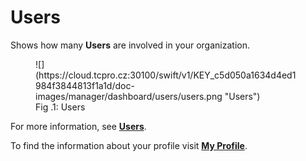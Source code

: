 # **Users**

Shows how many **Users** are involved in your organization.

<figure markdown>
  ![](https://cloud.tcpro.cz:30100/swift/v1/KEY_c5d050a1634d4ed1984f3844813f1a1d/doc-images/manager/dashboard/users/users.png "Users")
  <figcaption>Fig .1: Users</figcaption>
</figure>

For more information, see [**Users**](../../users/).

To find the information about your profile visit [**My Profile**](../../my-profile).
